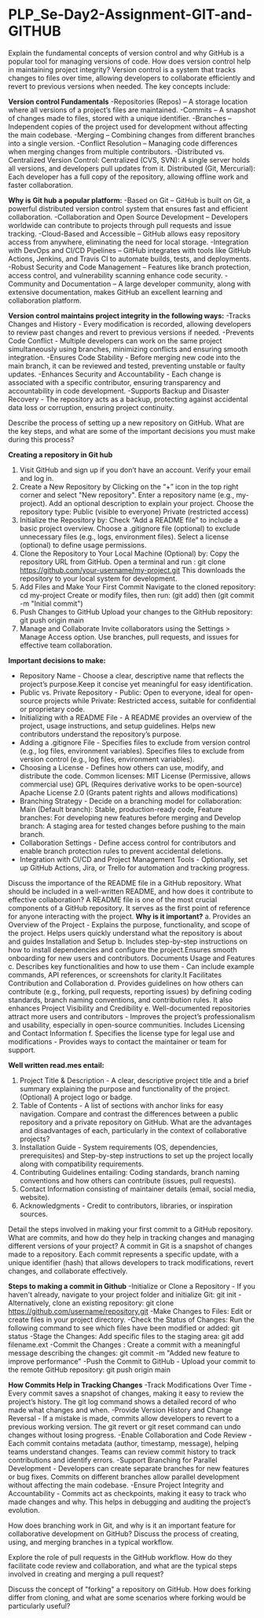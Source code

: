 # PLP_Se-Day2-Assignment-GIT-and-GITHUB

Explain the fundamental concepts of version control and why GitHub is a popular tool for managing versions of code. How does version control help in maintaining project integrity?
Version control is a system that tracks changes to files over time, allowing developers to collaborate efficiently and revert to previous versions when needed. The key concepts include:

**Version control Fundamentals**
-Repositories (Repos) – A storage location where all versions of a project’s files are maintained.
-Commits – A snapshot of changes made to files, stored with a unique identifier.
-Branches – Independent copies of the project used for development without affecting the main codebase.
-Merging – Combining changes from different branches into a single version.
-Conflict Resolution – Managing code differences when merging changes from multiple contributors.
-Distributed vs. Centralized Version Control:
            Centralized (CVS, SVN): A single server holds all versions, and developers pull updates from it.
            Distributed (Git, Mercurial): Each developer has a full copy of the repository, allowing offline work and faster collaboration.
            
  **Why is Git hub a popular platform:**
-Based on Git – GitHub is built on Git, a powerful distributed version control system that ensures fast and efficient collaboration.
-Collaboration and Open Source Development – Developers worldwide can contribute to projects through pull requests and issue tracking.
-Cloud-Based and Accessible – GitHub allows easy repository access from anywhere, eliminating the need for local storage.
-Integration with DevOps and CI/CD Pipelines – GitHub integrates with tools like GitHub Actions, Jenkins, and Travis CI to automate builds, tests, and deployments.
-Robust Security and Code Management – Features like branch protection, access control, and vulnerability scanning enhance code security.
-Community and Documentation – A large developer community, along with extensive documentation, makes GitHub an excellent learning and collaboration platform.

**Version control maintains project integrity in the following ways:**
-Tracks Changes and History - Every modification is recorded, allowing developers to review past changes and revert to previous versions if needed.
-Prevents Code Conflict - Multiple developers can work on the same project simultaneously using branches, minimizing conflicts and ensuring smooth integration.
-Ensures Code Stability - Before merging new code into the main branch, it can be reviewed and tested, preventing unstable or faulty updates.
-Enhances Security and Accountability - Each change is associated with a specific contributor, ensuring transparency and accountability in code development.
-Supports Backup and Disaster Recovery - The repository acts as a backup, protecting against accidental data loss or corruption, ensuring project continuity.

Describe the process of setting up a new repository on GitHub. What are the key steps, and what are some of the important decisions you must make during this process?

**Creating a repository in Git hub**
1. Visit GitHub and sign up if you don’t have an account. Verify your email and log in.
2. Create a New Repository by Clicking on the “+” icon in the top right corner and select "New repository".
   Enter a repository name (e.g., my-project).
   Add an optional description to explain your project.
   Choose the repository type:
   Public (visible to everyone)
   Private (restricted access)
3. Initialize the Repository by:
   Check “Add a README file” to include a basic project overview.
   Choose a .gitignore file (optional) to exclude unnecessary files (e.g., logs, environment files).
   Select a license (optional) to define usage permissions.
4. Clone the Repository to Your Local Machine (Optional) by:
   Copy the repository URL from GitHub.
   Open a terminal and run : git clone https://github.com/your-username/my-project.git
   This downloads the repository to your local system for development.
5. Add Files and Make Your First Commit
   Navigate to the cloned repository: cd my-project
   Create or modify files, then run: (git add) then (git commit -m "Initial commit")
6. Push Changes to GitHub
   Upload your changes to the GitHub repository: git push origin main
7. Manage and Collaborate
   Invite collaborators using the Settings > Manage Access option.
   Use branches, pull requests, and issues for effective team collaboration.

**Important decisions to make:**
 - Repository Name - Choose a clear, descriptive name that reflects the project’s purpose.Keep it concise yet meaningful for easy identification.
 - Public vs. Private Repository - Public: Open to everyone, ideal for open-source projects while Private: Restricted access, suitable for confidential or proprietary code.
 - Initializing with a README File - A README provides an overview of the project, usage instructions, and setup guidelines. Helps new contributors understand the 
   repository’s purpose.
 - Adding a .gitignore File - Specifies files to exclude from version control (e.g., log files, environment variables). Specifies files to exclude from version control          (e.g., log files, environment variables).
 - Choosing a License - Defines how others can use, modify, and distribute the code.
                        Common licenses: MIT License (Permissive, allows commercial use)
                                         GPL (Requires derivative works to be open-source)
                                         Apache License 2.0 (Grants patent rights and allows modifications)
 - Branching Strategy - Decide on a branching model for collaboration: Main (Default branch): Stable, production-ready code, Feature branches: For developing new features 
   before merging and Develop branch: A staging area for tested changes before pushing to the main branch.
 - Collaboration Settings - Define access control for contributors and enable branch protection rules to prevent accidental deletions.
 - Integration with CI/CD and Project Management Tools - Optionally, set up GitHub Actions, Jira, or Trello for automation and tracking progress.


Discuss the importance of the README file in a GitHub repository. What should be included in a well-written README, and how does it contribute to effective collaboration?
A README file is one of the most crucial components of a GitHub repository. It serves as the first point of reference for anyone interacting with the project.
**Why is it important?**
a. Provides an Overview of the Project - Explains the purpose, functionality, and scope of the project. Helps users quickly understand what the repository is about and
guides Installation and Setup
b. Includes step-by-step instructions on how to install dependencies and configure the project.Ensures smooth onboarding for new users and contributors. Documents Usage and Features
c. Describes key functionalities and how to use them - Can include example commands, API references, or screenshots for clarity.It Facilitates Contribution and Collaboration
d. Provides guidelines on how others can contribute (e.g., forking, pull requests, reporting issues) by defining coding standards, branch naming conventions, and contribution rules. It also enhances Project Visibility and Credibility
e. Well-documented repositories attract more users and contributors - Improves the project’s professionalism and usability, especially in open-source communities.
Includes Licensing and Contact Information
f. Specifies the license type for legal use and modifications - Provides ways to contact the maintainer or team for support.

**Well written read.mes entail:**
1. Project Title & Description - A clear, descriptive project title and a brief summary explaining the purpose and functionality of the project.
(Optional) A project logo or badge.
2. Table of Contents - A list of sections with anchor links for easy navigation.
Compare and contrast the differences between a public repository and a private repository on GitHub. What are the advantages and disadvantages of each, particularly in the context of collaborative projects?
3. Installation Guide - System requirements (OS, dependencies, prerequisites) and Step-by-step instructions to set up the project locally along with compatibility requirements.
4. Contributing Guidelines entailing: Coding standards, branch naming conventions and how others can contribute (issues, pull requests).
5. Contact Information consisting of maintainer details (email, social media, website).
6. Acknowledgments - Credit to contributors, libraries, or inspiration sources.

 
Detail the steps involved in making your first commit to a GitHub repository. What are commits, and how do they help in tracking changes and managing different versions of your project?
A commit in Git is a snapshot of changes made to a repository. Each commit represents a specific update, with a unique identifier (hash) that allows developers to track modifications, revert changes, and collaborate effectively.

**Steps to making a commit in Github**
-Initialize or Clone a Repository - If you haven't already, navigate to your project folder and initialize Git: git init
-Alternatively, clone an existing repository: git clone https://github.com/username/repository.git
-Make Changes to Files: Edit or create files in your project directory.
-Check the Status of Changes: Run the following command to see which files have been modified or added: git status
-Stage the Changes: Add specific files to the staging area: git add filename.ext
-Commit the Changes : Create a commit with a meaningful message describing the changes: git commit -m "Added new feature to improve performance"
-Push the Commit to GitHub - Upload your commit to the remote GitHub repository: git push origin main

**How Commits Help in Tracking Changes**
-Track Modifications Over Time - Every commit saves a snapshot of changes, making it easy to review the project’s history. The git log command shows a detailed record of who made what changes and when.
-Provide Version History and Change Reversal - If a mistake is made, commits allow developers to revert to a previous working version. The git revert or git reset command can undo changes without losing progress.
-Enable Collaboration and Code Review - Each commit contains metadata (author, timestamp, message), helping teams understand changes. Teams can review commit history to track contributions and identify errors.
-Support Branching for Parallel Development - Developers can create separate branches for new features or bug fixes. Commits on different branches allow parallel development without affecting the main codebase.
-Ensure Project Integrity and Accountability - Commits act as checkpoints, making it easy to track who made changes and why. This helps in debugging and auditing the project’s evolution.


How does branching work in Git, and why is it an important feature for collaborative development on GitHub? Discuss the process of creating, using, and merging branches in a typical workflow.

Explore the role of pull requests in the GitHub workflow. How do they facilitate code review and collaboration, and what are the typical steps involved in creating and merging a pull request?

Discuss the concept of "forking" a repository on GitHub. How does forking differ from cloning, and what are some scenarios where forking would be particularly useful?
